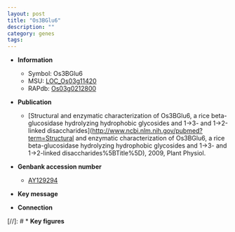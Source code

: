 ```yaml
---
layout: post
title: "Os3BGlu6"
description: ""
category: genes
tags: 
---
```


* **Information**  
    + Symbol: Os3BGlu6  
    + MSU: [LOC_Os03g11420](http://rice.plantbiology.msu.edu/cgi-bin/ORF_infopage.cgi?orf=LOC_Os03g11420)  
    + RAPdb: [Os03g0212800](http://rapdb.dna.affrc.go.jp/viewer/gbrowse_details/irgsp1?name=Os03g0212800)  

* **Publication**  
    + [Structural and enzymatic characterization of Os3BGlu6, a rice beta-glucosidase hydrolyzing hydrophobic glycosides and 1->3- and 1->2-linked disaccharides](http://www.ncbi.nlm.nih.gov/pubmed?term=Structural and enzymatic characterization of Os3BGlu6, a rice beta-glucosidase hydrolyzing hydrophobic glycosides and 1->3- and 1->2-linked disaccharides%5BTitle%5D), 2009, Plant Physiol.

* **Genbank accession number**  
    + [AY129294](http://www.ncbi.nlm.nih.gov/nuccore/AY129294)

* **Key message**  

* **Connection**  

[//]: # * **Key figures**  


